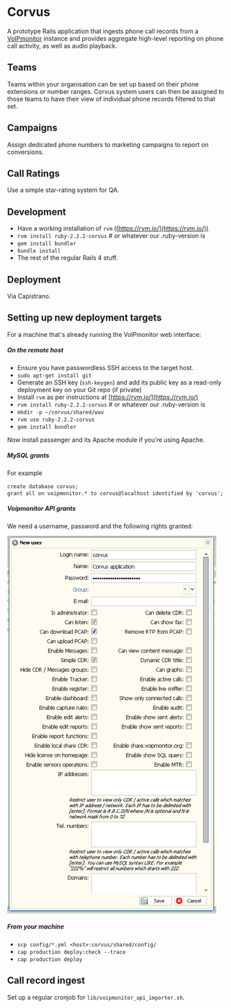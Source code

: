 # Corvus

A prototype Rails application that ingests phone call records from a [VoIPmonitor](http://www.voipmonitor.org/) instance and provides aggregate high-level reporting on phone call activity, as well as audio playback.

## Teams

Teams within your organisation can be set up based on their phone extensions or number ranges. Corvus system users can then be assigned to those teams to have their view of individual phone records filtered to that set.

## Campaigns

Assign dedicated phone numbers to marketing campaigns to report on conversions.

## Call Ratings

Use a simple star-rating system for QA.

## Development

* Have a working installation of `rvm` ([https://rvm.io/](https://rvm.io/))
* `rvm install ruby-2.2.2-corvus` # or whatever our .ruby-version is
* `gem install bundler`
* `bundle install`
* The rest of the regular Rails 4 stuff.

## Deployment

Via Capistrano.

## Setting up new deployment targets

For a machine that's already running the VoIPmonitor web interface:

##### On the remote host

* Ensure you have passwordless SSH access to the target host.
* `sudo apt-get install git`
* Generate an SSH key (`ssh-keygen`) and add its public key as a read-only deployment key on your Git repo (if private)
* Install `rvm` as per instructions at [https://rvm.io/](https://rvm.io/)
* `rvm install ruby-2.2.2-corvus` # or whatever our .ruby-version is
* `mkdir -p ~/corvus/shared/wav`
* `rvm use ruby-2.2.2-corvus`
* `gem install bundler`

Now install passenger and its Apache module if you're using Apache.

##### MySQL grants

For example

```
create database corvus;
grant all on voipmonitor.* to corvus@localhost identified by 'corvus';
```

##### Voipmonitor API grants

We need a username, password and the following rights granted:

![VoIPmonitor grants](doc/voipmonitor-grants.png)

##### From your machine

* `scp config/*.yml <host>:corvus/shared/config/`
* `cap production deploy:check --trace`
* `cap production deploy`

## Call record ingest

Set up a regular cronjob for `lib/voipmonitor_api_importer.sh`.